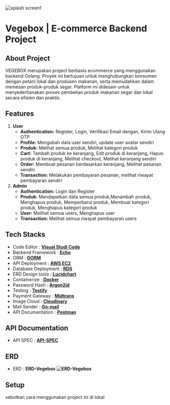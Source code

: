 ![splash screen1](https://github.com/Zinc4/go-vegebox/assets/65228679/575fa45c-7308-460e-9b39-1e6f7ff0e8ed)

# Vegebox | E-commerce Backend Project

## About Project

VEGEBOX merupakan project berbasis ecommerce yang menggunakan backend Golang. Proyek ini bertujuan untuk menghubungkan konsumen dengan petani lokal dan produsen makanan, serta memudahkan dalam memesan produk-produk segar. Platform ini didesain untuk menyederhanakan proses pembelian produk makanan segar dan lokal secara efisien dan praktis.

## Features

1. **User**
   - **Authentication:** Register, Login, Verifikasi Email dengan, Kirim Ulang OTP
   - **Profile:** Mengubah data user sendiri, update user avatar sendiri
   - **Produk:** Melihat semua produk, Melihat kategori produk
   - **Cart:** Tambah produk ke keranjang, Edit produk di keranjang, Hapus produk di keranjang, Melihat checkout, Melihat keranjang sendiri
   - **Order:** Membuat pesanan berdasarkan keranjang, Melihat pesanan sendiri
   - **Transaction:** Melakukan pembayaran pesanan, melihat riwayat pembayaran sendiri
2. **Admin**
   - **Authentication:** Login dan Register
   - **Produk:** Mendapatkan data semua produk,Menambah produk, Menghapus produk, Memperbarui produk, Membuat kategori produk, Menghapus kategori produk
   - **User:** Melihat semua users, Menghapus user
   - **Transaction:** Melihat semua riwayat pembayaran users

## Tech Stacks

- Code Editor : **[Visual Studi Code](https://code.visualstudio.com/download)**
- Backend Framework : **[Echo](https://echo.labstack.com/)**
- ORM : **[GORM](https://gorm.io/index.html)**
- API Deployment : **[AWS EC2](https://aws.amazon.com/pm/ec2/?gclid=CjwKCAjw0YGyBhByEiwAQmBEWgU7A2vW-SxsWNH4QFqQIJ1ahXK9YST-yb4vVPm6S99PRFvkFqPRqxoCXQcQAvD_BwE&trk=361ccc4f-68c4-4038-bf6c-0586bee109dc&sc_channel=ps&ef_id=CjwKCAjw0YGyBhByEiwAQmBEWgU7A2vW-SxsWNH4QFqQIJ1ahXK9YST-yb4vVPm6S99PRFvkFqPRqxoCXQcQAvD_BwE:G:s&s_kwcid=AL!4422!3!476956795566!e!!g!!aws%20ec2!11543056243!112002963829)**
- Database Deployment : **[RDS](https://aws.amazon.com/free/database/?gclid=CjwKCAjw0YGyBhByEiwAQmBEWviCXIEtUNS0IlMQSE-o64FINgri6vL8QCihqB6qUot-jJx5eReF2hoC4N4QAvD_BwE&trk=fc551e06-56b0-418c-9ddd-5c9dba18569b&sc_channel=ps&ef_id=CjwKCAjw0YGyBhByEiwAQmBEWviCXIEtUNS0IlMQSE-o64FINgri6vL8QCihqB6qUot-jJx5eReF2hoC4N4QAvD_BwE:G:s&s_kwcid=AL!4422!3!548908918497!e!!g!!aws%20rds!11543056228!112002957989)**
- ERD Design tools : **[Lucidchart](https://www.lucidchart.com/pages/)**
- Containerize : **[Docker](https://www.docker.com/)**
- Password Hash : **[Argon2id](https://github.com/alexedwards/argon2id)**
- Testing : **[Testify](https://github.com/stretchr/testify)**
- Payment Gateway : **[Midtrans](https://dashboard.midtrans.com/login)**
- Image Cloud : **[Cloudinary](https://cloudinary.com/)**
- Mail Sender : **[Go-mail](github.com/wneessen/go-mail)**
- API Documentation : **[Postman](https://www.postman.com/)**

## API Documentation

- API SPEC : **[API-SPEC](https://documenter.getpostman.com/view/21327885/2sA3JNaLGA#1cbfed67-9322-4b11-9bbc-0b465d73f18c)**

## ERD

- ERD : **ERD-Vegebox ![ERD-Vegebox](https://github.com/Zinc4/go-vegebox/assets/65228679/a11cd85a-24e7-4092-8a1d-5830600201cf)**

## Setup

sebutkan cara menggunakan project ini di lokal
